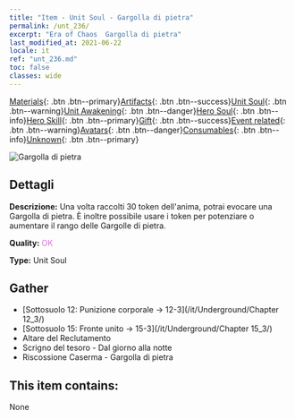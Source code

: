 ```yaml
---
title: "Item - Unit Soul - Gargolla di pietra"
permalink: /unt_236/
excerpt: "Era of Chaos  Gargolla di pietra"
last_modified_at: 2021-06-22
locale: it
ref: "unt_236.md"
toc: false
classes: wide
---
```

 [Materials](/ItemsIT/){: .btn .btn--primary}[Artifacts](/ItemsIT/Artifacts/){: .btn .btn--success}[Unit Soul](/ItemsIT/UnitSoul/){: .btn .btn--warning}[Unit Awakening](/ItemsIT/UnitAwakening/){: .btn .btn--danger}[Hero Soul](/ItemsIT/HeroSoul/){: .btn .btn--info}[Hero Skill](/ItemsIT/HeroSkill/){: .btn .btn--primary}[Gift](/ItemsIT/Gift/){: .btn .btn--success}[Event related](/ItemsIT/Events/){: .btn .btn--warning}[Avatars](/ItemsIT/Avatars/){: .btn .btn--danger}[Consumables](/ItemsIT/Consumables/){: .btn .btn--info}[Unknown](/ItemsIT/Unknown/){: .btn .btn--primary}

 ![Gargolla di pietra](/images/u/ti_shixianggui.jpg)

## Dettagli
 **Descrizione:** Una volta raccolti 30 token dell'anima, potrai evocare una Gargolla di pietra. È inoltre possibile usare i token per potenziare o aumentare il rango delle Gargolle di pietra.

 **Quality:** <span style="color: #DA70D6">OK</span>

 **Type:** Unit Soul

## Gather

*    [Sottosuolo 12: Punizione corporale -> 12-3](/it/Underground/Chapter 12_3/) 
*    [Sottosuolo 15: Fronte unito -> 15-3](/it/Underground/Chapter 15_3/) 
*    Altare del Reclutamento 
*    Scrigno del tesoro - Dal giorno alla notte 
*    Riscossione Caserma - Gargolla di pietra 

## This item contains:

  None

